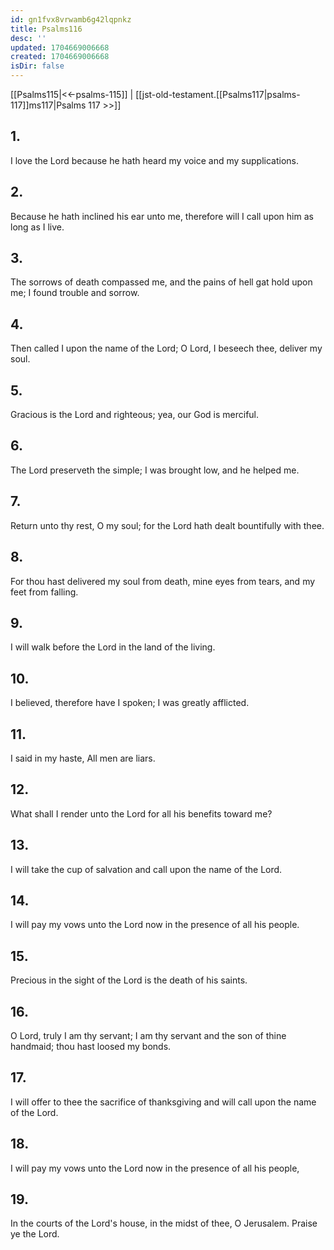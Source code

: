 ```yaml
---
id: gn1fvx8vrwamb6g42lqpnkz
title: Psalms116
desc: ''
updated: 1704669006668
created: 1704669006668
isDir: false
---
```

[[Psalms115|<<-psalms-115]] | [[jst-old-testament.[[Psalms117|psalms-117]]ms117|Psalms 117 >>]]
## 1.
I love the Lord because he hath heard my voice and my supplications.
## 2.
Because he hath inclined his ear unto me, therefore will I call upon him as long as I live.
## 3.
The sorrows of death compassed me, and the pains of hell gat hold upon me; I found trouble and sorrow.
## 4.
Then called I upon the name of the Lord; O Lord, I beseech thee, deliver my soul.
## 5.
Gracious is the Lord and righteous; yea, our God is merciful.
## 6.
The Lord preserveth the simple; I was brought low, and he helped me.
## 7.
Return unto thy rest, O my soul; for the Lord hath dealt bountifully with thee.
## 8.
For thou hast delivered my soul from death, mine eyes from tears, and my feet from falling.
## 9.
I will walk before the Lord in the land of the living.
## 10.
I believed, therefore have I spoken; I was greatly afflicted.
## 11.
I said in my haste, All men are liars.
## 12.
What shall I render unto the Lord for all his benefits toward me?
## 13.
I will take the cup of salvation and call upon the name of the Lord.
## 14.
I will pay my vows unto the Lord now in the presence of all his people.
## 15.
Precious in the sight of the Lord is the death of his saints.
## 16.
O Lord, truly I am thy servant; I am thy servant and the son of thine handmaid; thou hast loosed my bonds.
## 17.
I will offer to thee the sacrifice of thanksgiving and will call upon the name of the Lord.
## 18.
I will pay my vows unto the Lord now in the presence of all his people,
## 19.
In the courts of the Lord\'s house, in the midst of thee, O Jerusalem. Praise ye the Lord.

